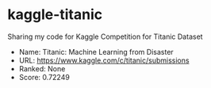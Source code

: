 # kaggle-titanic

Sharing my code for Kaggle Competition for Titanic Dataset 

* Name: Titanic: Machine Learning from Disaster
* URL: https://www.kaggle.com/c/titanic/submissions
* Ranked: None
* Score: 0.72249

